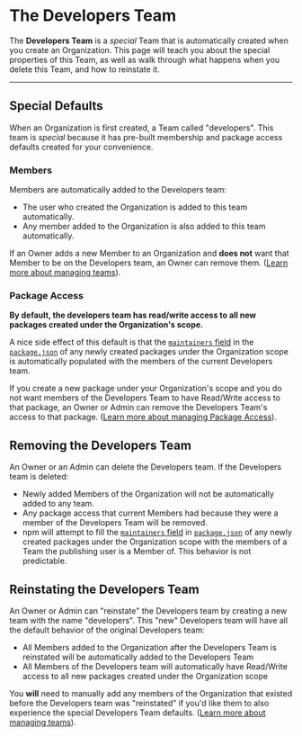 # The Developers Team

The **Developers Team** is a *special* Team that is automatically
created when you create an Organization. This page will teach you about
the special properties of this Team, as well as walk through what
happens when you delete this Team, and how to reinstate it.

<hr/>

## Special Defaults

When an Organization is first created, a Team called "developers". This
team is *special* because it has pre-built membership and package access
defaults created for your convenience.

### Members

Members are automatically added to the Developers team:

- The user who created the Organization is added to this team automatically.
- Any member added to the Organization is also added to this
  team automatically.

If an Owner adds a new Member to an Organization and **does not** want
that Member to be on the Developers team, an Owner can remove them. 
([Learn more about managing teams]).

### Package Access

**By default, the developers team has read/write access to all new packages
created under the Organization's scope.** 

A nice side effect of this default is that the [`maintainers` field] in 
the [`package.json`] of any newly created packages under the Organization scope
is automatically populated with the members of the current Developers team. 

If you create a new package under your Organization's scope and you do not
want members of the Developers Team to have Read/Write access to that 
package, an Owner or Admin can remove the Developers Team's access to that
package. ([Learn more about managing Package Access]).

## Removing the Developers Team

An Owner or an Admin can delete the Developers team. If the Developers team
is deleted:

- Newly added Members of the Organization will not be automatically added to
  any team.
- Any package access that current Members had because they were a member of
  the Developers Team will be removed.
- npm will attempt to fill the [`maintainers` field] in [`package.json`] of
  any newly created packages under the Organization scope with the members of
  a Team the publishing user is a Member of. This behavior is not predictable.

## Reinstating the Developers Team

An Owner or Admin can "reinstate" the Developers team by creating a new team
with the name "developers". This "new" Developers team will have all the 
default behavior of the original Developers team:

- All Members added to the Organization after the Developers Team is 
  reinstated will be automatically added to the Developers Team
- All Members of the Developers team will automatically have Read/Write access
  to all new packages created under the Organization scope

You **will** need to manually add any members of the Organization that existed
before the Developers team was "reinstated" if you'd like them to also 
experience the special Developers Team defaults. 
([Learn more about managing teams]).

[Learn more about managing teams]: managing-teams.md
[Learn more about managing Package Access]: managing-package-access.md
[`maintainers` field]: https://docs.npmjs.com/files/package.json#people-fields-author-contributors
[`package.json`]: https://docs.npmjs.com/files/package.json
